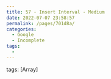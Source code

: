 ```yaml
---
title: 57 - Insert Interval - Medium
date: 2022-07-07 23:58:57
permalink: /pages/701d8a/
categories:
  - Google
  - Incomplete
tags:
  - 
---
```

tags: [Array]